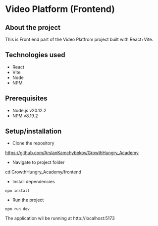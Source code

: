 # Video Platform (Frontend)

## About the project

 This is Front end part of the Video Platfrom project built with React+Vite.

## Technologies used

- React
- Vite
- Node
- NPM

## Prerequisites

- Node.js v20.12.2
- NPM v8.19.2

## Setup/installation

- Clone the repository 

 https://github.com/ArslanKamchybekov/GrowthHungry_Academy

- Navigate to project folder

cd GrowthHungry_Academy/frontend

- Install dependencies

 `npm install`

- Run the project 

 `npm run dev`

The application wil be running at http://localhost:5173
